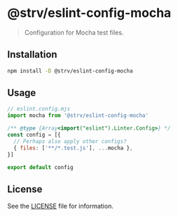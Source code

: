 # @strv/eslint-config-mocha

> Configuration for Mocha test files.

## Installation

```sh
npm install -D @strv/eslint-config-mocha
```

## Usage

```js
// eslint.config.mjs
import mocha from '@strv/eslint-config-mocha'

/** @type {Array<import("eslint").Linter.Config>} */
const config = [{
  // Perhaps also apply other configs?
  { files: ['**/*.test.js'], ...mocha },
}]

export default config
```

## License

See the [LICENSE](LICENSE) file for information.

